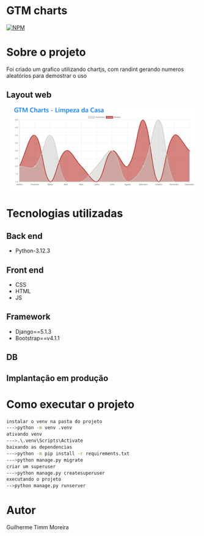 #  GTM charts
[![NPM](https://img.shields.io/npm/l/react)](https://github.com/GuilhermeGTM/ProjetoFilmes/blob/main/LICENSE) 

# Sobre o projeto
Foi criado um grafico utilizando chartjs, com randint gerando numeros aleatórios para demostrar o uso
  

## Layout web
![Web 1](https://github.com/GuilhermeGTM/charts/blob/main/demo/charts.png)


# Tecnologias utilizadas

## Back end
- Python-3.12.3

## Front end
- CSS
- HTML
- JS

## Framework
- Django==5.1.3
- Bootstrap==v4.1.1

## DB


## Implantação em produção

# Como executar o projeto

```bash
instalar o venv na pasta do projeto
--->python -m venv .venv
ativando venv
--->.\.venv\Scripts\Activate
baixando as dependencias
--->python -m pip install -r requirements.txt
--->python manage.py migrate
criar um superuser
--->python manage.py createsuperuser
executando o projeto
-->python manage.py runserver
```

# Autor

Guilherme Timm Moreira

